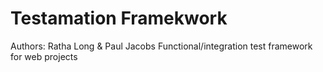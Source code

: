 # Testamation Framekwork
Authors: Ratha Long & Paul Jacobs
Functional/integration test framework for web projects

